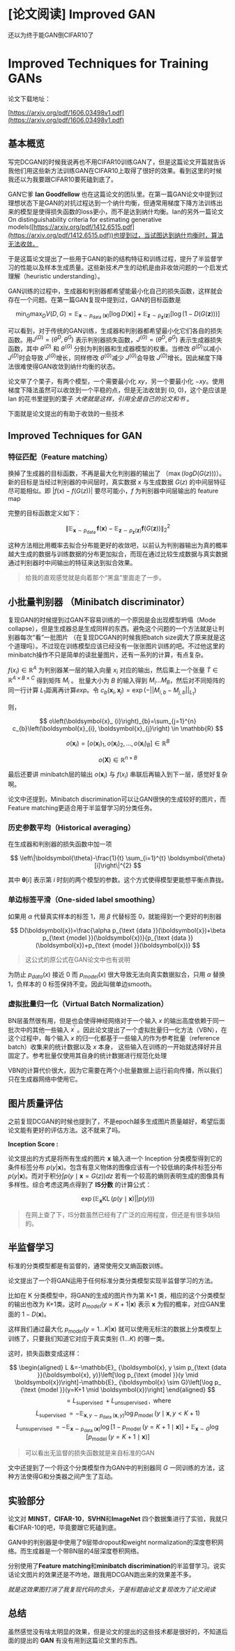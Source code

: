 # [论文阅读] Improved GAN


还以为终于能GAN倒CIFAR10了

<!--more-->

# Improved Techniques for Training GANs


论文下载地址：

[https://arxiv.org/pdf/1606.03498v1.pdf](https://arxiv.org/pdf/1606.03498v1.pdf)

## 基本概览

写完DCGAN的时候我说再也不用CIFAR10训练GAN了，但是这篇论文开篇就告诉我他们用这些新方法训练GAN在CIFAR10上取得了很好的效果。看到这里的时候我还以为我要跟CIFAR10要死磕到底了。

GAN它爹 **Ian Goodfellow** 也在这篇论文的团队里。在第一篇GAN论文中提到过理想状态下是GAN的对抗过程达到一个纳什均衡，但通常用梯度下降方法训练出来的模型是使得损失函数的loss更小，而不是达到纳什均衡。Ian的另外一篇论文On distinguishability criteria for estimating generative models([https://arxiv.org/pdf/1412.6515.pdf](https://arxiv.org/pdf/1412.6515.pdf))也提到过，当试图达到纳什均衡时，算法无法收敛。

于是这篇论文提出了一些用于GAN的新的结构特征和训练过程，提升了半监督学习的性能以及样本生成质量。这些新技术产生的动机是由非收敛问题的一个启发式理解（heuristic understanding）。

GAN训练的过程中，生成器和判别器都希望能最小化自己的损失函数，这样就会存在一个问题。在第一篇GAN复现中提到过，GAN的目标函数是

$$
\min_{G}\max_{D}V(D, G)=\mathbb{E}_{\boldsymbol{x}\sim p_{\text {data }}(\boldsymbol{x})}[\log{D}(\boldsymbol{x})]+\mathbb{E}_{\boldsymbol{z}\sim p_{\boldsymbol{z}}(\boldsymbol{z})}[\log (1-D(G(\boldsymbol{z})))]
$$

可以看到，对于传统的GAN训练，生成器和判别器都希望最小化它们各自的损失函数。用$J^{(D)}=(\theta^{D},\theta^{G})$ 表示判别器损失函数，$J^{(G)}=(\theta^{D},\theta^{G})$ 表示生成器损失函数，其中 $\theta^{(D)}$ 和 $\theta^{(G)}$ 分别为判别器和生成器模型的权重。当修改 $\theta^{(D)}$以减小 $J^{(D)}$时会导致 $J^{(G)}$增长，同样修改 $\theta^{(G)}$减少 $J^{(G)}$会导致 $J^{(D)}$增长。因此梯度下降法很难使得GAN收敛到纳什均衡的状态。

论文举了个栗子，有两个模型，一个需要最小化 $xy$，另一个要最小化 $-xy$。使用梯度下降法虽然可以收敛到一个平稳的点，但是无法收敛到 (0, 0)，这个是应该是 Ian 的花书里提到的栗子 *大佬就是这样，引用全是自己的论文和书* 。

下面就是论文提出的有助于收敛的一些技术

## Improved Techniques for GAN

### 特征匹配（Feature matching）

换掉了生成器的目标函数，不再是最大化判别器的输出了 （$\max(logD(G(z)))$）。新的目标是当经过判别器的中间层时，真实数据 $x$ 与生成数据 $G(z)$ 的中间层特征尽可能相似。即 $|f(x)-f(G(z))|$ 要尽可能小，$f$ 为判别器中间层输出的 feature map

完整的目标函数定义如下：

$$
\left\|\mathbb{E}_ {\boldsymbol{x} \sim p_{\text {data }}} \mathbf{f}(\boldsymbol{x})-\mathbb{E}_{\boldsymbol{z} \sim p_{\boldsymbol{z}}(\boldsymbol{z})} \mathbf{f}(G(\boldsymbol{z}))\right\|_{2}^{2}
$$

这种方法相比用概率去拟合分布能更好的收敛吧，以前认为判别器输出为真的概率越大生成的数据与训练数据的分布更加拟合，而现在通过比较生成数据与真实数据通过判别器时中间输出的特征来达到拟合效果。

> 给我的直观感觉就是向着那个“黑盒”里面走了一步。
> 

## 小批量判别器 （Minibatch discriminator）

复现GAN的时候提到过GAN不容易训练的一个原因是会出现模型坍塌（Mode collapse），但是生成器总是生成同样的东西。避免这个问题的一个方法就是让判别器每次“看”一批图片 （在复现DCGAN的时候我把batch size调大了原来就是这个道理吗）。不过现在训练模型应该已经没有一张张图片训练的吧。不过他这里的minibatch操作不只是简单的读批量图片，还有一系列的计算，有点复杂。

$f(x_i) \in \mathbb{R}^{A}$ 为判别器某一层的输入向量 $x_i$ 对应的输出，然后乘上一个张量 $\dot{T} \in \mathbb{R}^{A \times B \times C}$ 得到矩阵 $M_i$ 。 批量大小为 $B$ 的输入得到 $M_i \dots M_B$，然后对不同矩阵的同一行计算 $L_1$距离再计算$exp$。令 $c_{b}\left(\boldsymbol{x}_{i}, \boldsymbol{x}_{j}\right)=\exp(-||M_{i,b}-M_{j,b}||_{L_1})$ 

则，

$$
o\left(\boldsymbol{x}_ {i}\right)_{b}=\sum_{j=1}^{n} c_{b}\left(\boldsymbol{x}_{i}, \boldsymbol{x}_{j}\right) \in \mathbb{R}
$$

$$
o\left(\boldsymbol{x}_ {i}\right)=\left[o\left(\boldsymbol{x}_{i}\right)_{1}, o\left(\boldsymbol{x}_{i}\right)_{2}, \ldots, o\left(\boldsymbol{x}_{i}\right)_{B}\right] \in \mathbb{R}^{B}
$$

$$
o(\mathbf{X}) \in \mathbb{R}^{n \times B}
$$

最后还要讲 minibatch层的输出 $o\left(\boldsymbol{x}_{i}\right)$ 与 $f(x_i)$ 串联后再输入到下一层，感觉好复杂啊。

论文中还提到，Minibatch discrimination可以让GAN很快的生成较好的图片，而Feature matching更适合用于半监督学习的分类任务。

### 历史参数平均（Historical averaging）

在生成器和判别器的损失函数中加一项

$$
\left\|\boldsymbol{\theta}-\frac{1}{t} \sum_{i=1}^{t} \boldsymbol{\theta}[i]\right\|^{2}
$$

其中 $\boldsymbol{\theta}[i]$ 表示第 $i$ 时刻的两个模型的参数。这个方式使得模型更能想平衡点靠拢。

### 单边标签平滑（One-sided label smoothing）

如果用 $\alpha$ 代替真实样本的标签 1，用 $\beta$ 代替标签 0，就能得到一个更好的判别器

$$
D(\boldsymbol{x})=\frac{\alpha p_{\text {data }}(\boldsymbol{x})+\beta p_{\text {model }}(\boldsymbol{x})}{p_{\text {data }}(\boldsymbol{x})+p_{\text {model }}(\boldsymbol{x})}
$$

> 这公式的原公式在GAN论文中也有说明

为防止 $p_{data}(x)$ 接近 0 而 $p_{model}(x)$ 很大导致无法向真实数据拟合，只用 $\alpha$ 替换 1，负样本的 0 标签保持不变。因此叫做单边smooth。

### 虚拟批量归一化（Virtual Batch Normalization）

BN层虽然很有用，但是也会使得神经网络对于一个输入 $x$ 的输出高度依赖于同一批次中的其他一些输入 $x^\prime$ 。因此论文提出了一个虚拟批量归一化方法（VBN），在这个过程中，每个输入 $x$ 的归一化都基于一些输入的作为参考批量（reference batch）收集来的统计数据以及 $x$ 本身， 这些输入在训练的一开始就选择好并且固定了。参考批量仅使用其自身的统计数据进行规范化处理

VBN的计算代价很大，因为它需要在两个小批量数据上运行前向传播，所以我们只在生成器网络中使用它。

## 图片质量评估

之前复现DCGAN的时候也提到了，不是epoch越多生成图片质量越好，希望后面论文能有更好的评估方法。这不就来了吗。

**Inception Score :**

论文提出的方式是将所有生成的图片 $\boldsymbol{x}$ 输入进一个 Inception 分类模型得到它的条件标签分布 $p(y|\boldsymbol{x})$。包含有意义物体的图像应该有一个较低熵的条件标签分布 $p(y|\boldsymbol{x})$。而对于积分$\int p(y \mid \boldsymbol{x}=G(z)) d z$ 若有一个较高的熵则表明生成的图像具有多样性。综合考虑这两点得到了 **IS分数** 的计算公式：

$$
\exp \left(\mathbb{E}_{\boldsymbol{x}} \operatorname{KL}(p(y \mid \boldsymbol{x})|| p(y))\right)
$$

> 在网上查了下，IS分数虽然已经有了广泛的应用程度，但还是有很多缺陷的。
> 

## 半监督学习

标准的分类模型都是有监督的，通常使用交叉熵函数训练。

论文提出了一个将GAN运用于任何标准分类分类模型实现半监督学习的方法。

比如在 K 分类模型中，将GAN的生成的图片作为第 K+1 类，相应的这个分类模型的输出也改为 K+1类。这时 $p_{model}(y=K+1|\boldsymbol{x})$ 表示 $\boldsymbol{x}$ 为假的概率，对应GAN里面的 $1-D(\boldsymbol{x})$。

这样我们通过最大化 $p_{model}(y=1\dots K|\boldsymbol{x})$ 就可以使用无标注的数据上分类模型上训练了，只要我们知道它对应于真实类别 $(1\dots K)$ 的哪一类。

这时，损失函数变成这样：

$$
\begin{aligned}
L &=-\mathbb{E}_ {\boldsymbol{x}, y \sim p_{\text {data }}(\boldsymbol{x}, y)}\left[\log p_{\text {model }}(y \mid \boldsymbol{x})\right]-\mathbb{E}_ {\boldsymbol{x} \sim G}\left[\log p_ {\text {model }}(y=K+1 \mid \boldsymbol{x})\right] 
\end{aligned}
$$
$$
=L_ {\text {supervised }}+L_ {\text {unsupervised }}, \text { where } 
$$
$$
L_ {\text {supervised }} =-\mathbb{E}_ {\boldsymbol{x}, y \sim p_ {\text {data }}(\boldsymbol{x}, y)} \log p_ {\text {model }}(y \mid \boldsymbol{x}, y<K+1) 
$$
$$
L_ {\text {unsupervised }} =- \mathbb{E}_ {\boldsymbol{x} \sim p_ {\text {data }}(\boldsymbol{x})} \log \left[1-p_ {\text {model }}(y=K+1 \mid \boldsymbol{x})\right]+\mathbb{E}_ {\boldsymbol{x} \sim G} \log \left[p_ {\text {model }}(y=K+1 \mid \boldsymbol{x})\right]
$$

> 可以看出无监督的损失函数就是来自标准的GAN

文中还提到了一个将这个分类模型作为GAN中的判别器同 $G$ 一同训练的方法，这种方法使得G和分类器之间产生了互动。

## 实验部分

论文对 **MINST**，**CIFAR-10**，**SVHN**和**ImageNet** 四个数据集进行了实验，我就只看CIFAR-10的吧，毕竟要跟它死磕到底。

GAN中的判别器是中使用了9层带dropout和weight normalization的深度卷积网络。而生成器是一个带BN层的4层深度卷积网络。

分别使用了**Feature matching**和**minibatch discrimination**的半监督学习。说实话论文图片的效果还是不咋地，跟我用DCGAN跑出来的效果差不多。

*就是这效果图打消了我复现代码的念头，于是标题由论文复现改为了论文阅读*

## 总结

虽然感觉没有啥太明显的效果，但是论文的提出的这些技术都是很好的，不知道后面的提出的 **GAN** 有没有用到这篇论文里的东西。
